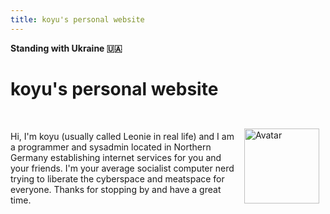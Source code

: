 ```yaml
---
title: koyu's personal website
---
```


<div class="article-meta">
<b>Standing with Ukraine 🇺🇦️</b>
<h1>koyu's personal website</h1>
</div>

<br>
<img src="/avatar.png" alt="Avatar" height="120" style="float:right;padding:10px;" class="avatar">

<!-- content -->
Hi, I'm koyu (usually called Leonie in real life) and I am a programmer and sysadmin located in Northern Germany establishing internet services for you and your friends. I'm your average socialist computer nerd trying to liberate the cyberspace and meatspace for everyone. Thanks for stopping by and have a great time.